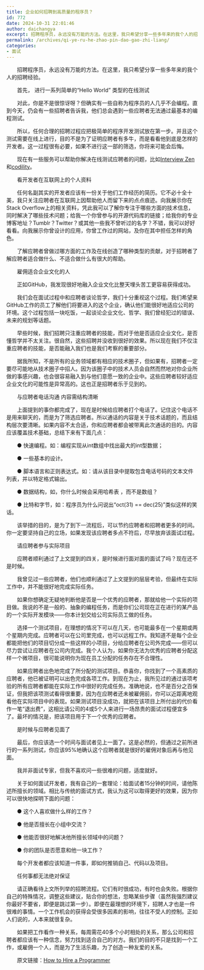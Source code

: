 ```yaml
---
title: 企业如何招聘到高质量的程序员？
id: 772
date: 2024-10-31 22:01:46
author: daichangya
excerpt: 招聘程序员，永远没有万能的方法。在这里，我只希望分享一些多年来的我个人的招聘经验。首先， 进行一系列简单的“Hello World” 类型的在线测试对此，你是不是很惊讶呀？但确实有一些自称为程序员的人几乎不会编程。直到今天，仍会有一些招聘者告诉我，他们总会遇到一些应聘者无法通过最基本的编程测试。
permalink: /archives/qi-ye-ru-he-zhao-pin-dao-gao-zhi-liang/
categories:
- 面试
---
```



　　招聘程序员，永远没有万能的方法。在这里，我只希望分享一些多年来的我个人的招聘经验。

　　首先， 进行一系列简单的“Hello World” 类型的在线测试

　　对此，你是不是很惊讶呀？但确实有一些自称为程序员的人几乎不会编程。直到今天，仍会有一些招聘者告诉我，他们总会遇到一些应聘者无法通过最基本的编程测试。

　　所以，任何合理的招聘过程应把极简单的程序开发测试放在第一步。并且这个测试需要在线上进行，目的不是为了证明应聘者有多牛，而是看看他到底是怎样的开发者。这一过程很有必要，如果不进行这一部的筛选，你将来可能会后悔。

　　现在有一些服务可以帮助你解决在线测试应聘者的问题，比如[Interview Zen](http://www.interviewzen.com/)和[codility](http://codility.com/)。

　　看开发者在互联网上的个人资料

　　任何名副其实的开发者应该有一份关于他们工作经历的简历。它不必十全十美，我只关注应聘者在互联网上因帮助他人而留下来的点点痕迹。向我展示你在Stack Overflow上的相关资料，凭此我可以了解你专注于哪些方面的技术信息，同时解决了哪些技术问题；给我一个你曾参与的开源代码库的链接；给我你的专业博客地址？Tumblr？Twitter？或其他一些我不曾听过的名字？不错，我可以好好看看。向我展示你曾设计的应用，你曾工作过的网站，及你在其中担任怎样的角色。

　　了解应聘者曾做过哪方面的工作及在线创造了哪种类型的贡献，对于招聘者了解应聘者适合做什么、不适合做什么有很大的帮助。

　　雇佣适合企业文化的人

　　正如GitHub，我发现很好地融入企业文化比整天埋头苦工更容易获得成功。

　　我们会在面试过程中和应聘者谈论哲学，我们十分重视这个过程。我们希望来GitHub工作的员工了解他们将要进入的这个企业，确认他们能很好地适应公司的环境。这个过程包括一块吃饭，一起谈论企业文化、哲学、我们曾经犯过的错误、未来的规划等话题。

　　早些时候，我们招聘只注重应聘者的技能，而对于他是否适应企业文化，是否懂哲学并不太关注。很自然，这些招聘并没收到很好的效果。所以现在我们不仅注重应聘者的技能，是否能融入我们也是我们考察的重要部分。

　　据我所知，不是所有的业务领域都有相应的技术圈子，但如果有，招聘者一定要尽可能地从技术圈子中招人。因为该圈子中的技术人员会自然而然地对你企业所做的事感兴趣，也会很容易融入到与他们意愿一致的企业中。这些应聘者较好适应企业文化的可能性是异常高的。这也正是招聘者乐于见到的。

　　与应聘者电话沟通 内容需结构清晰

　　上面提到的事你都完成了，现在是时候给应聘者打个电话了。记住这个电话不是用来聊天的，而是为了筛选应聘者。所以通话的内容是关于技术话题的，而且结构层次要清晰。如果内容不太合适，你和应聘者都会被带离此次通话的目的。内容应该覆盖技术基础，总结下来有下面几点：

　　● 快速编程。如：编程实现从int数组中找出最大的int型数据；

　　● 一些基本的设计。 

　　● 脚本语言和正则表达式。如：请从该目录中提取包含电话号码的文本文件列表，并以特定格式输出。

　　● 数据结构，如，你什么时候会采用哈希表 ，而不是数组？

　　● 比特和字节，如：程序员为什么问说出“oct(31) == dec(25)”类似这样的笑话。

　　该举措的目的，是为了到下一流程后，可以节约应聘者和招聘者更多的时间。你一定要坚持自己的立场，如果发现该应聘者多点不符后，尽早放弃该面试过程。

　　请应聘者参与实际项目

　　应聘者顺利通过了上文提到的四关，是时候进行面对面的面试了吗？现在还不是时候。

　　我曾见过一些应聘者，他们也顺利通过了上文提到的层层考验，但最终在实际工作中，并不能很好地完成实际任务。

　　如果你想确定无疑地判断他是否是一个优秀的应聘者，那就给他一个实际的项目做。我说的不是一般的、抽象的编程任务，而是你们公司现在正在进行的某产品的一个实际开发模块——你本计划交给公司实际员工做的任务。

　　选择一个测试项目，在理想的情况下可以在几天，也可能最多在一个星期或两个星期内完成。应聘者可以在公司里完成，也可以远程工作。我知道不是每个企业都能把他们的项目切分成一些这样的小项目，分给应聘者在公司外完成——但可以尽力尝试让应聘者在公司内完成。我个人认为，如果你无法为优秀的应聘者分配这样一个微项目，很可能说明你为现在员工分配的任务存在不合理性。

　　如果应聘者出色地完成了所分配的测试项目。恭喜你，你找到了一个高素质的应聘者，他已被证明可以出色完成各项工作。到现在为止，我所见过的通过该项考验的所有应聘者都能在实际工作中很好的完成任务。准确地说，也不是百分之百保证，但我把该项测试看得很重要，因为在应聘者还未被雇佣前，你可以近距离地观看他在实际项目中的表现。如果测试项目没成功，就把在该项目上所付出的代价看作一笔“退出费”，这相比请公司的4或5个人来进行一场昂贵的面试过程便宜多了。最坏的情况是，把该项目用于下一个优秀的应聘者。

　　是时候与应聘者见面了

　　最后，你应该选一个时间与面试者见上一面了。这是必然的，但通过之前所进行的一系列测试，你应该95%地确认这个应聘者就是很好的雇佣对象后再与他见面。

　　我并非面试专家，但我不喜欢问一些很难的问题，适度就好。

　　关于如何面试开发者，我有自己的一套理论：给面试者15分钟的时间，请他陈述所擅长的领域。相比与传统的面试方式，我认为这可以取得更好的效果，因为你可以很快地探明下面的问题：

　　● 这个人喜欢做什么样的工作？

　　● 他是否擅长在小组中交流？

　　● 他能否很好地解决他所擅长领域中的问题？

　　● 你的团队是否愿意和他一块工作？

　　每个开发者都应该知道一件事，即如何推销自己、代码以及项目。

　　任何事都无法绝对保证

　　请正确看待上文所列举的招聘流程。它们有时很成功，有时也会失败。根据你自己的特殊情况，调整这些建议，贴合你的想法，忽略某些步骤（虽然我强烈建议你最好不要省，即便是跳过第一步）。即便在最理想的环境下，招聘人才也是一件很难的事情。一个工作机会的获得会受很多因素的影响，往往不受人的控制。正如人们说的，人本来就很复杂。

　　如果把工作看作一种关系，每周需花40多个小时相处的关系，那么公司和招聘者都应该有一种信念，努力找到适合自己的对方。我们的目的不只是找到一个工作，或雇佣一个人，而是为了生活乐趣，为了创造一种友爱的关系。

　　原文链接：[How to Hire a Programmer](http://www.codinghorror.com/blog/2012/03/how-to-hire-a-programmer.html)
